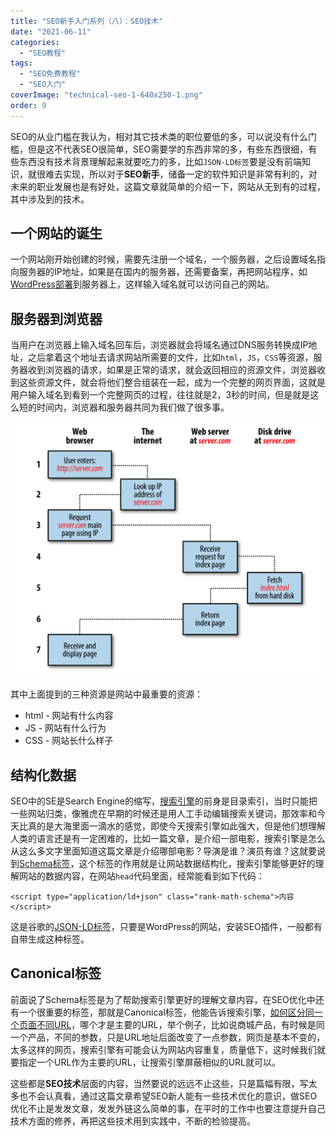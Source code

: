 ```yaml
---
title: "SEO新手入门系列（八）：SEO技术"
date: "2021-06-11"
categories: 
  - "SEO教程"
tags: 
  - "SEO免费教程"
  - "SEO入门"
coverImage: "technical-seo-1-640x250-1.png"
order: 9
---
```


SEO的从业门槛在我认为，相对其它技术类的职位要低的多，可以说没有什么门槛，但是这不代表SEO很简单，SEO需要学的东西非常的多，有些东西很细，有些东西没有技术背景理解起来就要吃力的多，比如`JSON-LD标签`要是没有前端知识，就很难去实现，所以对于**SEO新手**，储备一定的软件知识是非常有利的，对未来的职业发展也是有好处，这篇文章就简单的介绍一下，网站从无到有的过程，其中涉及到的技术。

## 一个网站的诞生

一个网站刚开始创建的时候，需要先注册一个域名，一个服务器，之后设置域名指向服务器的IP地址，如果是在国内的服务器，还需要备案，再把网站程序，如[WordPress部署](https://www.helloyu.top/seo/wordpress-apache-setup-2021/)到服务器上，这样输入域名就可以访问自己的网站。

## 服务器到浏览器

当用户在浏览器上输入域名回车后，浏览器就会将域名通过DNS服务转换成IP地址，之后拿着这个地址去请求网站所需要的文件，比如`html`，`JS`，`CSS`等资源，服务器收到浏览器的请求，如果是正常的请求，就会返回相应的资源文件，浏览器收到这些资源文件，就会将他们整合组装在一起，成为一个完整的网页界面，这就是用户输入域名到看到一个完整网页的过程，往往就是2，3秒的时间，但是就是这么短的时间内，浏览器和服务器共同为我们做了很多事。

![server-website-browser](images/server-website-browser.png)

其中上面提到的三种资源是网站中最重要的资源：

- html - 网站有什么内容
- JS - 网站有什么行为
- CSS - 网站长什么样子

## 结构化数据

SEO中的SE是Search Engine的缩写，[搜索引擎](https://www.helloyu.top/seo/search-engine/)的前身是目录索引，当时只能把一些网站归类，像雅虎在早期的时候还是用人工手动编辑搜索关键词，那效率和今天比真的是大海里面一滴水的感觉，即使今天搜索引擎如此强大，但是他们想理解人类的语言还是有一定困难的，比如一篇文章，是介绍一部电影，搜索引擎是怎么从这么多文字里面知道这篇文章是介绍哪部电影？导演是谁？演员有谁？这就要说到[Schema标签](https://schema.org/)，这个标签的作用就是让网站数据结构化，搜索引擎能够更好的理解网站的数据内容，在网站`head`代码里面，经常能看到如下代码：
```
<script type="application/ld+json" class="rank-math-schema">内容</script>
```
这是谷歌的[JSON-LD标签](https://en.wikipedia.org/wiki/JSON-LD)，只要是WordPress的网站，安装SEO插件，一般都有自带生成这种标签。

## Canonical标签

前面说了Schema标签是为了帮助搜索引擎更好的理解文章内容，在SEO优化中还有一个很重要的标签，那就是Canonical标签，他能告诉搜索引擎，[如何区分同一个页面不同URL](https://www.helloyu.top/seo/seo-canonical/)，哪个才是主要的URL，举个例子，比如说商城产品，有时候是同一个产品，不同的参数，只是URL地址后面改变了一点参数，网页是基本不变的，太多这样的网页，搜索引擎有可能会认为网站内容重复，质量低下，这时候我们就要指定一个URL作为主要的URL，让搜索引擎屏蔽相似的URL就可以。

这些都是**SEO技术**层面的内容，当然要说的远远不止这些，只是篇幅有限，写太多也不会认真看，通过这篇文章希望SEO新人能有一些技术优化的意识，做SEO优化不止是发发文章，发发外链这么简单的事，在平时的工作中也要注意提升自己技术方面的修养，再把这些技术用到实践中，不断的检验提高。
